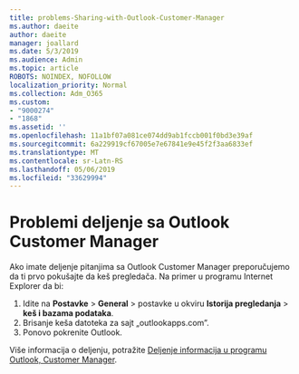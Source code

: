 ```yaml
---
title: problems-Sharing-with-Outlook-Customer-Manager
ms.author: daeite
author: daeite
manager: joallard
ms.date: 5/3/2019
ms.audience: Admin
ms.topic: article
ROBOTS: NOINDEX, NOFOLLOW
localization_priority: Normal
ms.collection: Adm_O365
ms.custom:
- "9000274"
- "1868"
ms.assetid: ''
ms.openlocfilehash: 11a1bf07a081ce074dd9ab1fccb001f0bd3e39af
ms.sourcegitcommit: 6a229919cf67005e7e67841e9e45f2f3aa6833ef
ms.translationtype: MT
ms.contentlocale: sr-Latn-RS
ms.lasthandoff: 05/06/2019
ms.locfileid: "33629994"
---
```

# <a name="problems-sharing-with-outlook-customer-manager"></a>Problemi deljenje sa Outlook Customer Manager 

Ako imate deljenje pitanjima sa Outlook Customer Manager preporučujemo da ti prvo pokušajte da keš pregledača. Na primer u programu Internet Explorer da bi:
1. Idite na **Postavke** > **General** > postavke u okviru **Istorija pregledanja** > **keš i bazama podataka**.
2. Brisanje keša datoteka za sajt „outlookapps.com”.
3. Ponovo pokrenite Outlook.

Više informacija o deljenju, potražite [Deljenje informacija u programu Outlook, Customer Manager](https://support.office.com/article/4f26cc69-67da-4cd5-b344-02d1a4799310%20). 